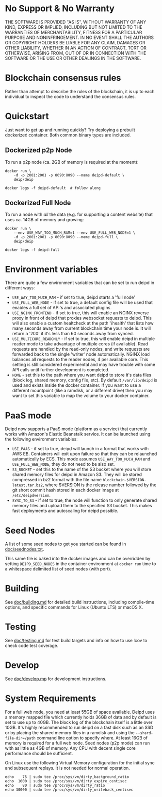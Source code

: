 # No Support & No Warranty

THE SOFTWARE IS PROVIDED "AS IS", WITHOUT WARRANTY OF ANY KIND, EXPRESS OR
IMPLIED, INCLUDING BUT NOT LIMITED TO THE WARRANTIES OF MERCHANTABILITY,
FITNESS FOR A PARTICULAR PURPOSE AND NONINFRINGEMENT. IN NO EVENT SHALL THE
AUTHORS OR COPYRIGHT HOLDERS BE LIABLE FOR ANY CLAIM, DAMAGES OR OTHER
LIABILITY, WHETHER IN AN ACTION OF CONTRACT, TORT OR OTHERWISE, ARISING
FROM, OUT OF OR IN CONNECTION WITH THE SOFTWARE OR THE USE OR OTHER DEALINGS
IN THE SOFTWARE.

# Blockchain consensus rules

Rather than attempt to describe the rules of the blockchain, it is up to
each individual to inspect the code to understand the consensus rules.

# Quickstart

Just want to get up and running quickly?  Try deploying a prebuilt
dockerized container.  Both common binary types are included.

## Dockerized p2p Node

To run a p2p node (ca. 2GB of memory is required at the moment):

    docker run \
        -d -p 2001:2001 -p 8090:8090 --name deipd-default \
        deip/deip

    docker logs -f deipd-default  # follow along

## Dockerized Full Node

To run a node with *all* the data (e.g. for supporting a content website)
that uses ca. 14GB of memory and growing:

    docker run \
        --env USE_WAY_TOO_MUCH_RAM=1 --env USE_FULL_WEB_NODE=1 \
        -d -p 2001:2001 -p 8090:8090 --name deipd-full \
        deip/deip

    docker logs -f deipd-full

# Environment variables

There are quite a few environment variables that can be set to run deipd in different ways:

* `USE_WAY_TOO_MUCH_RAM` - if set to true, deipd starts a 'full node'
* `USE_FULL_WEB_NODE` - if set to true, a default config file will be used that enables a full set of API's and associated plugins.
* `USE_NGINX_FRONTEND` - if set to true, this will enable an NGINX reverse proxy in front of deipd that proxies websocket requests to deipd. This will also enable a custom healtcheck at the path '/health' that lists how many seconds away from current blockchain time your node is. It will return a '200' if it's less than 60 seconds away from synced.
* `USE_MULTICORE_READONLY` - if set to true, this will enable deipd in multiple reader mode to take advantage of multiple cores (if available). Read requests are handled by the read-only nodes, and write requests are forwarded back to the single 'writer' node automatically. NGINX load balances all requests to the reader nodes, 4 per available core. This setting is still considered experimental and may have trouble with some API calls until further development is completed.
* `HOME` - set this to the path where you want deipd to store it's data files (block log, shared memory, config file, etc). By default `/var/lib/deipd` is used and exists inside the docker container. If you want to use a different mountpoint (like a ramdisk, or a different drive) then you may want to set this variable to map the volume to your docker container.

# PaaS mode

Deipd now supports a PaaS mode (platform as a service) that currently works with Amazon's Elastic Beanstalk service. It can be launched using the following environment variables:

* `USE_PAAS` - if set to true, deipd will launch in a format that works with AWS EB. Containers will exit upon failure so that they can be relaunched automatically by ECS. This mode assumes `USE_WAY_TOO_MUCH_RAM` and `USE_FULL_WEB_NODE`, they do not need to be also set.
* `S3_BUCKET` - set this to the name of the S3 bucket where you will store shared memory files for deipd in Amazon S3. They will be stored compressed in bz2 format with the file name `blockchain-$VERSION-latest.tar.bz2`, where $VERSION is the release number followed by the git short commit hash stored in each docker image at `/etc/deipdversion`.
* `SYNC_TO_S3` - if set to true, the node will function to only generate shared memory files and upload them to the specified S3 bucket. This makes fast deployments and autoscaling for deipd possible.

# Seed Nodes

A list of some seed nodes to get you started can be found in
[doc/seednodes.txt](doc/seednodes.txt).

This same file is baked into the docker images and can be overridden by
setting `DEIPD_SEED_NODES` in the container environment at `docker run`
time to a whitespace delimited list of seed nodes (with port).

# Building

See [doc/building.md](doc/building.md) for detailed build instructions, including
compile-time options, and specific commands for Linux (Ubuntu LTS) or macOS X.

# Testing

See [doc/testing.md](doc/testing.md) for test build targets and info
on how to use lcov to check code test coverage.

# Develop
See [doc/develop.mp](doc/develop.md) for development instructions.

# System Requirements

For a full web node, you need at least 55GB of space available. Deipd uses a memory mapped file which currently holds 36GB of data and by default is set to use up to 40GB. The block log of the blockchain itself is a little over 10GB. It's highly recommended to run deipd on a fast disk such as an SSD or by placing the shared memory files in a ramdisk and using the `--shard-file-dir=/path` command line option to specify where. At least 16GB of memory is required for a full web node. Seed nodes (p2p mode) can run with as little as 4GB of memory. Any CPU with decent single core performance should be sufficient.


On Linux use the following Virtual Memory configuration for the initial sync and subsequent replays. It is not needed for normal operation.


```
echo    75 | sudo tee /proc/sys/vm/dirty_background_ratio
echo  1000 | sudo tee /proc/sys/vm/dirty_expire_centisec
echo    80 | sudo tee /proc/sys/vm/dirty_ratio
echo 30000 | sudo tee /proc/sys/vm/dirty_writeback_centisec
```
